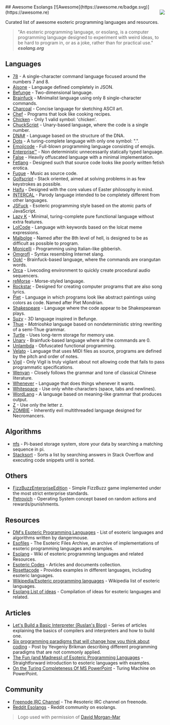 <div class="github-widget" data-repo="angrykoala/awesome-esolangs"></div>
<script async src="https://pagead2.googlesyndication.com/pagead/js/adsbygoogle.js"></script><ins class="adsbygoogle" style="display:block" data-ad-client="ca-pub-6890694312814945" data-ad-slot="5473692530" data-ad-format="auto"  data-full-width-responsive="true"></ins><script>(adsbygoogle = window.adsbygoogle || []).push({});</script>
## Awesome Esolangs [![Awesome](https://awesome.re/badge.svg)](https://awesome.re)

<img src="https://raw.githubusercontent.com/angrykoala/awesome-esolangs/master/logo_piet.png" align="right">

Curated list of awesome esoteric programming languages and resources.


> "An esoteric programming language, or esolang, is a computer programming language designed to experiment with weird ideas, to be hard to program in, or as a joke, rather than for practical use."  
> ***esolang.org***




## Languages

* [78](https://github.com/oatmealine/78) - A single-character command language focused around the numbers 7 and 8.
* [Ajsone](https://www.quaxio.com/ajsone) - Language defined completely in JSON.
* [Befunge](https://esolangs.org/wiki/Befunge) - Two-dimensional language.
* [Brainfuck](https://esolangs.org/wiki/Brainfuck) - Minimalist language using only 8 single-character commands.
* [Charcoal](https://github.com/somebody1234/Charcoal) - Concise language for sketching ASCII art.
* [Chef](http://www.dangermouse.net/esoteric/chef.html) - Programs that look like cooking recipes.
* [Chicken](https://esolangs.org/wiki/Chicken) - Only 1 valid symbol: 'chicken'.
* [ChuckScript](https://github.com/angrykoala/chuckscript) - Unary-based language, where the code is a single number.
* [DNA#](https://esolangs.org/wiki/DNA-Sharp) - Language based on the structure of the DNA.
* [Dots](https://github.com/josconno/dots) - A turing-complete language with only one symbol: ".".
* [Emojicode](http://www.emojicode.org) - Full-blown programming language consisting of emojis.
* [Enterprise™](https://github.com/joaomilho/Enterprise) - Non deterministic unnecessarily statically typed language.
* [False](http://strlen.com/false-language) - Heavily offuscated language with a minimal implementation.
* [Fetlang](https://github.com/Property404/fetlang) - Designed such that source code looks like poorly written fetish erotica.
* [Fugue](https://esolangs.org/wiki/Fugue) - Music as source code.
* [Golfscript](http://www.golfscript.com/golfscript) - Stack oriented, aimed at solving problems in as few keystrokes as possible.
* [Haifu](http://www.dangermouse.net/esoteric/haifu.html) - Designed with the core values of Easter philosophy in mind.
* [INTERCAL](http://www.catb.org/~esr/intercal/) - Parody language intended to be completely different from other languages.
* [JSFuck](https://github.com/aemkei/jsfuck) - Esoteric programming style based on the atomic parts of JavaScript.
* [Lazy K](https://tromp.github.io/cl/lazy-k.html) - Minimal, turing-complete pure functional language without extra features.
* [LolCode](http://lolcode.org) - Language with keywords based on the lolcat meme expressions.
* [Malbolge](http://www.lscheffer.com/malbolge.shtml) - Named after the 8th level of hell, is designed to be as difficult as possible to program.
* [Monicelli](https://github.com/esseks/monicelli) - Programming using Italian-like gibberish.
* [Omgrofl](https://esolangs.org/wiki/Omgrofl) - Syntax resembling Internet slang.
* [Ook!](http://www.dangermouse.net/esoteric/ook.html) - Brainfuck-based language, where the commands are orangutan words.
* [Orca](https://hundredrabbits.itch.io/orca) - Livecoding environment to quickly create procedural audio sequencers.
* [reMorse](http://esolangs.org/wiki/reMorse) - Morse-styled language.
* [Rockstar](https://github.com/dylanbeattie/rockstar) - Designed for creating computer programs that are also song lyrics.
* [Piet](http://www.dangermouse.net/esoteric/piet.html) -  Language in which programs look like abstract paintings using colors as code. Named after Piet Mondrian.
* [Shakespeare](http://shakespearelang.sourceforge.net) - Language where the code appear to be Shakespearean plays.
* [Suzy](https://github.com/gvx/suzy) - 3D language inspired in Befunge.
* [Thue](https://github.com/jcolag/Thue) - *Matrioshka* language based on nondeterministic string rewriting of a semi-Thue grammar.
* [Turtle](https://github.com/TypeMonkey/Turtle) - Uses long-term storage for memory use.
* [Unary](https://esolangs.org/wiki/Unary) - Brainfuck-based language where all the commands are 0.
* [Unlambda](http://www.madore.org/~david/programs/unlambda) - Obfuscated functional programming.
* [Velato](http://velato.net) - Language that uses MIDI files as source, programs are defined by the pitch and order of notes.
* [Vigil](https://github.com/munificent/vigil) - Only Vigil is truly vigilant about not allowing code that fails to pass programmatic specifications.
* [Wenyan](http://wenyan-lang.lingdong.works) - Closely follows the grammar and tone of classical Chinese literature.
* [Whenever](http://www.dangermouse.net/esoteric/whenever.html) - Language that does things whenever it wants.
* [Whitespace](http://web.archive.org/web/20150623025348/http://compsoc.dur.ac.uk/whitespace) - Use only white-characters (space, tabs and newlines).
* [WordLang](https://github.com/WilliamRagstad/WordLang) - A language based on meaning-like grammar that produces output.
* [Z](https://esolangs.org/wiki/Z) - Use only the letter z.
* [ZOMBIE](https://www.dangermouse.net/esoteric/zombie.html) - Inherently evil multithreaded language designed for Necromancers.

## Algorithms

* [πfs](https://github.com/philipl/pifs) - Pi-based storage system, store your data by searching a matching sequence in pi.
* [Stacksort](https://gkoberger.github.io/stacksort) - Sorts a list by searching answers in Stack Overflow and executing code snippets until is sorted.

## Others

* [FizzBuzzEnterpriseEdition](https://github.com/EnterpriseQualityCoding/FizzBuzzEnterpriseEdition) - Simple FizzBuzz game implemented under the most strict enterprise standards.
* [Petrovich](http://www.dangermouse.net/esoteric/petrovich.html) - Operating System concept based on random actions and rewards/punishments.

## Resources

* [DM's Esoteric Programming Languages](http://www.dangermouse.net/esoteric) - List of esoteric languages and algorithms written by dangermouse.
* [Esofiles](https://github.com/graue/esofiles) - The Esoteric Files Archive, an archive of implementations of esoteric programming languages and examples.
* [Esolang](https://esolangs.org) - Wiki of esoteric programming languages and related Resources.
* [Esoteric Codes](https://esoteric.codes) - Articles and documents collection.
* [Rosettacode](http://rosettacode.org/wiki/Rosetta_Code) - Provides examples in different languages, including esoteric languages.
* [Wikipedia/Esoteric programming languages](https://en.wikipedia.org/wiki/Esoteric_programming_language) - Wikipedia list of esoteric languages.
* [Esolang List of ideas](https://esolangs.org/wiki/List_of_ideas) - Compilation of ideas for esoteric languages and related.

## Articles

* [Let's Build a Basic Interpreter (Ruslan's Blog)](https://ruslanspivak.com/lsbasi-part1) - Series of articles explaining the basics of compilers and interpreters and how to build one.
* [Six programming paradigms that will change how you think about coding](http://www.ybrikman.com/writing/2014/04/09/six-programming-paradigms-that-will) - Post by Yevgeniy Brikman describing different programming paradigms that are not commonly applied.
* [The Fun (and Madness) of Esoteric Programming Languages](https://tomassetti.me/discovering-arcane-world-esoteric-programming-languages) - Straightforward introduction to esoteric languages with examples.
* [On the Turing Completeness Of MS PowerPoint](http://www.andrew.cmu.edu/user/twildenh/PowerPointTM/Paper.pdf) - Turing Machine on PowerPoint.

## Community

* [Freenode IRC Channel](http://webchat.freenode.net/?channels=esoteric&uio=d4) - The #esoteric IRC channel on freenode.
* [Reddit Esolangs](https://www.reddit.com/r/esolangs) - Reddit community on esolangs.


> Logo used with permission of [David Morgan-Mar](http://www.dangermouse.net/esoteric/piet/samples.html)
